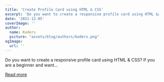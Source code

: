 ```yaml
---
title: 'Create Profile Card using HTML & CSS'
excerpt: 'Do you want to create a responsive profile card using HTML &amp; CSS? If you are a beginner and want...'
date: '2021-12-05'
coverImage: ''
author:
  name: Koders
  picture: "assets/blog/authors/koders.png"
ogImage:
  url: ''
---
```


Do you want to create a responsive profile card using HTML &amp; CSS? If you are a beginner and want...

[Read more](https://dev.to/softcodeon/create-profile-card-using-html-css-3402)
